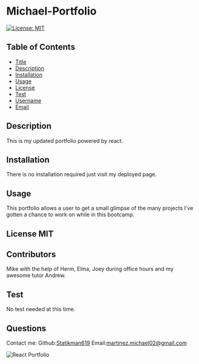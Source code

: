 # Michael-Portfolio

[![License: MIT](https://img.shields.io/badge/License-MIT-yellow.svg)](https://opensource.org/licenses/MIT)

## Table of Contents

- [Title](#Title)
- [Description](#description)
- [Installation](#installation)
- [Usage](#usage)
- [License](#license)
- [Test](#test)
- [Username](#username)
- [Email](#license)

## Description

This is my updated portfolio powered by react.

## Installation

There is no installation required just visit my deployed page.

## Usage

This portfolio allows a user to get a small glimpse of the many projects I've gotten a chance to work on while in this bootcamp.

## License MIT

## Contributors

Mike with the help of Herm, Elma, Joey during office hours and my awesome tutor Andrew.

## Test

No test needed at this time.

## Questions

Contact me:
Github:[Statikman619](https://github.com/Statikman619)
Email:[martinez.michael02@gmail.com](https://github.com/Statikman619)

![React Portfolio](https://user-images.githubusercontent.com/73040685/128278905-b43e8265-0e91-4a87-9d04-a73f1c55311b.png)

